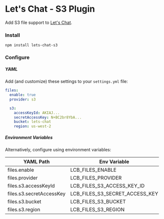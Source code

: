 # Let's Chat - S3 Plugin

Add S3 file support to [Let's Chat](http://sdelements.github.io/lets-chat/).

### Install

```
npm install lets-chat-s3
```

### Configure

##### YAML

Add (and customize) these settings to your ```settings.yml``` file:

```yml
files:
  enable: true
  provider: s3

  s3:
    accessKeyId: AKIAJ...
    secretAccessKey: N+BC2br8YbA...
    bucket: lets-chat
    region: us-west-2
```

##### Environment Variables

Alternatively, configure using environment variables:

| YAML Path | Env Variable |
|-----------|--------------|
| files.enable | LCB_FILES_ENABLE |
| files.provider | LCB_FILES_PROVIDER |
| files.s3.accessKeyId | LCB_FILES_S3_ACCESS_KEY_ID |
| files.s3.secretAccessKey | LCB_FILES_S3_SECRET_ACCESS_KEY |
| files.s3.bucket | LCB_FILES_S3_BUCKET |
| files.s3.region | LCB_FILES_S3_REGION |
